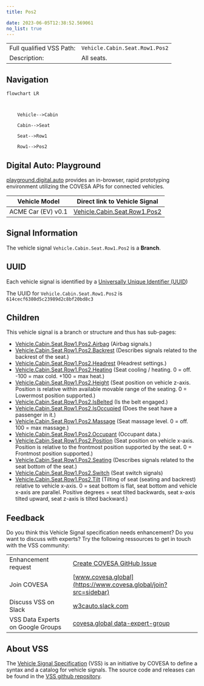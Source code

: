 ```yaml
---
title: Pos2

date: 2023-06-05T12:38:52.569061
no_list: true
---
```



| | |
|---|---|
| Full qualified VSS Path: | `Vehicle.Cabin.Seat.Row1.Pos2` |
| Description: | All seats. |

## Navigation

```mermaid
flowchart LR



    Vehicle-->Cabin

    Cabin-->Seat

    Seat-->Row1

    Row1-->Pos2

```


## Digital Auto: Playground

[playground.digital.auto](http://digital.auto) provides an in-browser, rapid prototyping environment utilizing the COVESA APIs for connected vehicles. 

| Vehicle Model | Direct link to Vehicle Signal |
|---|---|
| ACME Car (EV) v0.1 | [Vehicle.Cabin.Seat.Row1.Pos2](https://digitalauto.netlify.app/model/STLWzk1WyqVVLbfymb4f/cvi/list/Vehicle.Cabin.Seat.Row1.Pos2/) |


## Signal Information




The vehicle signal `Vehicle.Cabin.Seat.Row1.Pos2` is a **Branch**.





## UUID

Each vehicle signal is identified by a [Universally Unique Identifier (UUID](https://en.wikipedia.org/wiki/Universally_unique_identifier))

The UUID for `Vehicle.Cabin.Seat.Row1.Pos2` is `614cecf6380d5c23989d2c8bf20bd8c3`

## Children

This vehicle signal is a branch or structure and thus has sub-pages:

- [Vehicle.Cabin.Seat.Row1.Pos2.Airbag](airbag/) (Airbag signals.)
- [Vehicle.Cabin.Seat.Row1.Pos2.Backrest](backrest/) (Describes signals related to the backrest of the seat.)
- [Vehicle.Cabin.Seat.Row1.Pos2.Headrest](headrest/) (Headrest settings.)
- [Vehicle.Cabin.Seat.Row1.Pos2.Heating](heating/) (Seat cooling / heating. 0 = off. -100 = max cold. +100 = max heat.)
- [Vehicle.Cabin.Seat.Row1.Pos2.Height](height/) (Seat position on vehicle z-axis. Position is relative within available movable range of the seating. 0 = Lowermost position supported.)
- [Vehicle.Cabin.Seat.Row1.Pos2.IsBelted](isbelted/) (Is the belt engaged.)
- [Vehicle.Cabin.Seat.Row1.Pos2.IsOccupied](isoccupied/) (Does the seat have a passenger in it.)
- [Vehicle.Cabin.Seat.Row1.Pos2.Massage](massage/) (Seat massage level. 0 = off. 100 = max massage.)
- [Vehicle.Cabin.Seat.Row1.Pos2.Occupant](occupant/) (Occupant data.)
- [Vehicle.Cabin.Seat.Row1.Pos2.Position](position/) (Seat position on vehicle x-axis. Position is relative to the frontmost position supported by the seat. 0 = Frontmost position supported.)
- [Vehicle.Cabin.Seat.Row1.Pos2.Seating](seating/) (Describes signals related to the seat bottom of the seat.)
- [Vehicle.Cabin.Seat.Row1.Pos2.Switch](switch/) (Seat switch signals)
- [Vehicle.Cabin.Seat.Row1.Pos2.Tilt](tilt/) (Tilting of seat (seating and backrest) relative to vehicle x-axis. 0 = seat bottom is flat, seat bottom and vehicle x-axis are parallel. Positive degrees = seat tilted backwards, seat x-axis tilted upward, seat z-axis is tilted backward.)


## Feedback

Do you think this Vehicle Signal specification needs enhancement? Do you want to discuss with experts? Try the following ressources to get in touch with the VSS community:

| | |
|---|---|
| Enhancement request | [Create COVESA GitHub Issue](https://github.com/COVESA/vehicle_signal_specification/issues/new?body=Please+describe+your+feedback&title=Signal+feedback+Vehicle.Cabin.Seat.Row1.Pos2) |
| Join COVESA | [www.covesa.global](https://www.covesa.global/join?src=sidebar) |
| Discuss VSS on Slack | [w3cauto.slack.com](http://w3cauto.slack.com/) |
| VSS Data Experts on Google Groups | [covesa.global data-expert-group](https://groups.google.com/a/covesa.global/g/data-expert-group) |

## About VSS

The [Vehicle Signal Specification](https://covesa.github.io/vehicle_signal_specification/) (VSS)
is an initiative by COVESA to define a syntax and a catalog for vehicle signals.
The source code and releases can be found in the [VSS github repository](https://github.com/COVESA/vehicle_signal_specification).


